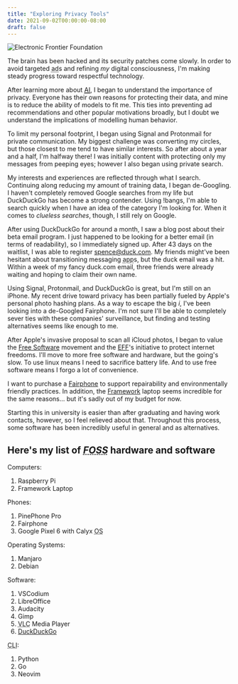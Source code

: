 ```yaml
---
title: "Exploring Privacy Tools"
date: 2021-09-02T00:00:00-08:00
draft: false
---
```


![Electronic Frontier Foundation](/photos/eff.webp)

The brain has been hacked and its security patches come slowly. In order to avoid targeted <abbr title="Advertisement">ad</abbr>s and refining _my_ digital consciousness, I'm making steady progress toward respectful technology.

After learning more about <abbr title="Artificial Intelligence">[AI](/#Neural%20Networks%20From%20Scratch)</abbr>, I began to understand the importance of privacy. Everyone has their own reasons for protecting their data, and mine is to reduce the ability of models to fit me. This ties into preventing ad recommendations and other popular motivations broadly, but I doubt we understand the implications of modelling human behavior.

To limit my personal footprint, I began using Signal and Protonmail for private communication. My biggest challenge was converting my circles, but those closest to me tend to have similar interests. So after about a year and a half, I'm halfway there! I was initially content with protecting only my messages from peeping eyes; however I also began using private search.

My interests and experiences are reflected through what I search. Continuing along reducing my amount of training data, I began de-Googling. I haven't completely removed Google searches from my life but DuckDuckGo has become a strong contender. Using !bangs, I'm able to search quickly when I have an idea of the category I'm looking for. When it comes to _clueless searches_, though, I still rely on Google.

After using DuckDuckGo for around a month, I saw a blog post about their beta email program. I just happened to be looking for a better email (in terms of readability), so I immediately signed up. After 43 days on the waitlist, I was able to register spence@duck.com. My friends might've been hesitant about transitioning messaging <abbr title="Application">app</abbr>s, but the duck email was
a hit. Within a week of my fancy duck.com email, three friends were already waiting and hoping to claim their own name.

Using Signal, Protonmail, and DuckDuckGo is great, but I'm still on an iPhone. My recent drive toward privacy has been partially fueled by Apple's personal photo hashing plans. As a way to escape the big _i_, I've been looking into a de-Googled Fairphone. I'm not sure I'll be able to completely sever ties with these companies' surveillance, but finding and testing alternatives seems like enough to me.

After Apple's invasive proposal to scan all iCloud photos, I began to value the [Free Software](https://www.fsf.org) movement and the [EFF](https://www.eff.org)'s initiative to protect internet freedoms. I'll move to more free software and hardware, but the going's slow. To use linux means I need to sacrifice battery life. And to use free software means I forgo a lot of convenience.

I want to purchase a [Fairphone](https://www.fairphone.com) to support repairability and environmentally friendly practices. In addition, the [Framework](https://frame.work) laptop seems incredible for the same reasons... but it's sadly out of my budget for now.

Starting this in university is easier than after graduating and having work contacts, however, so I feel relieved about that. Throughout this process, some software has been incredibly useful in general and as alternatives.

## Here's my list of _<abbr title="Free and Open Source Software">FOSS</abbr>_ hardware and software

Computers:

1. Raspberry Pi
2. Framework Laptop

Phones:

1. PinePhone Pro
2. Fairphone
3. Google Pixel 6 with Calyx <abbr title="Operating System">OS</abbr>

Operating Systems:

1. Manjaro
2. Debian

Software:

1. VSCodium
2. LibreOffice
3. Audacity
4. Gimp
5. <abbr title="VideoL(ocal)A(rea)N(etwork) Client">VLC</abbr> Media Player
6. [DuckDuckGo](https://spreadprivacy.com/duckduckgrowing)

<abbr title="Command Line Interface">CLI</abbr>:

1. Python
2. Go
3. Neovim
